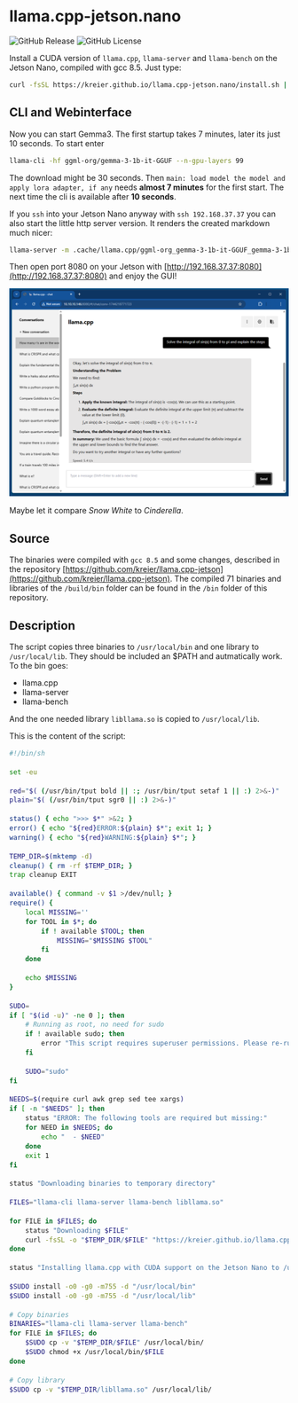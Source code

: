 # llama.cpp-jetson.nano

![GitHub Release](https://img.shields.io/github/v/release/kreier/llama.cpp-jetson.nano)
![GitHub License](https://img.shields.io/github/license/kreier/llama.cpp-jetson.nano)

Install a CUDA version of `llama.cpp`, `llama-server` and `llama-bench` on the Jetson Nano, compiled with gcc 8.5. Just type:

``` sh
curl -fsSL https://kreier.github.io/llama.cpp-jetson.nano/install.sh | sh
```

## CLI and Webinterface

Now you can start Gemma3. The first startup takes 7 minutes, later its just 10 seconds. To start enter

``` sh
llama-cli -hf ggml-org/gemma-3-1b-it-GGUF --n-gpu-layers 99
```

The download might be 30 seconds. Then `main: load model the model and apply lora adapter, if any` needs **almost 7 minutes** for the first start. The next time the cli is available after **10 seconds**.

If you `ssh` into your Jetson Nano anyway with `ssh 192.168.37.37` you can also start the little http server version. It renders the created markdown much nicer:

``` sh
llama-server -m .cache/llama.cpp/ggml-org_gemma-3-1b-it-GGUF_gemma-3-1b-it-Q4_K_M.gguf --host 0.0.0.0 --n-gpu-layers 99
```

Then open port 8080 on your Jetson with [http://192.168.37.37:8080](http://192.168.37.37:8080) and enjoy the GUI!

![llama-server](docs/llama-server5050.png)

Maybe let it compare *Snow White* to *Cinderella*.

## Source

The binaries were compiled with `gcc 8.5` and some changes, described in the repository [https://github.com/kreier/llama.cpp-jetson](https://github.com/kreier/llama.cpp-jetson). The compiled 71 binaries and libraries of the `/build/bin` folder can be found in the `/bin` folder of this repository. 

## Description

The script copies three binaries to `/usr/local/bin` and one library to `/usr/local/lib`. They should be included an $PATH and autmatically work. To the bin goes:

- llama.cpp
- llama-server
- llama-bench

And the one needed library `libllama.so` is copied to `/usr/local/lib`.

This is the content of the script:

``` sh
#!/bin/sh

set -eu

red="$( (/usr/bin/tput bold || :; /usr/bin/tput setaf 1 || :) 2>&-)"
plain="$( (/usr/bin/tput sgr0 || :) 2>&-)"

status() { echo ">>> $*" >&2; }
error() { echo "${red}ERROR:${plain} $*"; exit 1; }
warning() { echo "${red}WARNING:${plain} $*"; }

TEMP_DIR=$(mktemp -d)
cleanup() { rm -rf $TEMP_DIR; }
trap cleanup EXIT

available() { command -v $1 >/dev/null; }
require() {
    local MISSING=''
    for TOOL in $*; do
        if ! available $TOOL; then
            MISSING="$MISSING $TOOL"
        fi
    done

    echo $MISSING
}

SUDO=
if [ "$(id -u)" -ne 0 ]; then
    # Running as root, no need for sudo
    if ! available sudo; then
        error "This script requires superuser permissions. Please re-run as root."
    fi

    SUDO="sudo"
fi

NEEDS=$(require curl awk grep sed tee xargs)
if [ -n "$NEEDS" ]; then
    status "ERROR: The following tools are required but missing:"
    for NEED in $NEEDS; do
        echo "  - $NEED"
    done
    exit 1
fi

status "Downloading binaries to temporary directory"

FILES="llama-cli llama-server llama-bench libllama.so"

for FILE in $FILES; do
    status "Downloading $FILE"
    curl -fsSL -o "$TEMP_DIR/$FILE" "https://kreier.github.io/llama.cpp-jetson.nano/bin/$FILE"
done

status "Installing llama.cpp with CUDA support on the Jetson Nano to /usr/local/bin"

$SUDO install -o0 -g0 -m755 -d "/usr/local/bin"
$SUDO install -o0 -g0 -m755 -d "/usr/local/lib"

# Copy binaries
BINARIES="llama-cli llama-server llama-bench"
for FILE in $FILES; do
    $SUDO cp -v "$TEMP_DIR/$FILE" /usr/local/bin/
    $SUDO chmod +x /usr/local/bin/$FILE
done

# Copy library
$SUDO cp -v "$TEMP_DIR/libllama.so" /usr/local/lib/
```
